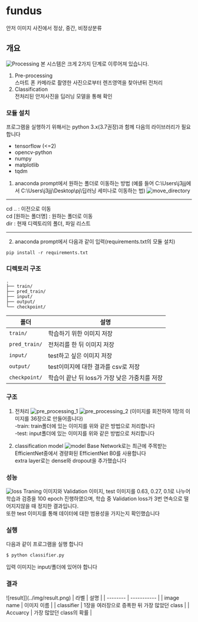 # fundus
안저 이미지 사진에서 정상, 중간, 비정상분류

## 개요
![Processing](./img/process.png)
본 시스템은 크게 2가지 단계로 이루어져 있습니다.
1. Pre-processing  
스마트 폰 카메라로 촬영한 사진으로부터 렌즈영역을 찾아낸뒤 전처리
2. Classification  
전처리된 안저사진을 딥러닝 모델을 통해 확인

### 모듈 설치
프로그램을 실행하기 위해서는 python 3.x(3.7권장)과 함께 다음의 라이브러리가 필요합니다
* tensorflow (<=2)
* opencv-python
* numpy
* matplotlib
* tqdm

1. anaconda prompt에서 원하는 폴더로 이동하는 방법
(예를 들어 C:\Users\j3jjj에서 C:\Users\j3jjj\Desktop\pj\딥러닝 세미나로 이동하는 법)
![move_directory](../img/move_directory.gif)

---
cd .. : 이전으로 이동  
cd [원하는 폴더명] : 원하는 폴더로 이동  
dir : 현재 디렉토리의 폴더, 파일 리스트  

---
2. anaconda prompt에서 다음과 같이 입력(requirements.txt의 모듈 설치)
```
pip install -r requirements.txt
```

### 디렉토리 구조
```
.
├── train/
├── pred_train/
├── input/
├── output/
└── checkpoint/
```

| 폴더 | 설명 |
| -------- | ----------- |
| `train/` | 학습하기 위한 이미지 저장 |
| `pred_train/` | 전처리를 한 뒤 이미지 저장 |
| `input/` | test하고 싶은 이미지 저장 |
| `output/` | test이미지에 대한 결과를 csv로 저장 |
| `checkpoint/` | 학습이 끝난 뒤 loss가 가장 낮은 가중치를 저장 |


### 구조
1. 전처리
![pre_processing_1](../img/pre_processing_1.png)
![pre_processing_2](../img/pre_processing_2.png)
(이미지를 회전하여 1장의 이미지를 36장으로 만들어줍니다)   
-train: train폴더에 있는 이미지를 위와 같은 방법으로 처리합니다   
-test: input폴더에 있는 이미지를 위와 같은 방법으로 처리합니다   

2. classification model
![model](../img/model.png)
Base Network로는 최근에 주목받는 EfficientNet중에서 경량화된 EfficientNet B0를 사용합니다    
extra layer로는 dense와 dropout을 추가했습니다  

### 성능
![loss](../img/loss.png)
Traning 이미지와 Validation 이미지, test 이미지를 0.63, 0.27, 0.1로 나누어 학습과 검증을 100 epoch 진행하였으며, 학습 중 Validation loss가 3번 연속으로 떨어지지않을 때 정지한 결과입니다.  
또한 test 이미지를 통해 데이터에 대한 범용성을 가지는지 확인했습니다  

### 실행
다음과 같이 프로그램을 실행 합니다  
```
$ python classifier.py
```
입력 이미지는 input/폴더에 있어야 합니다   

### 결과
![result]](../img/result.png)
| 라벨 | 설명 |
| -------- | ----------- |
| image name | 이미지 이름 |
| classifier | 1장을 여러장으로 증폭한 뒤 가장 많았던 class |
| Accuarcy | 가장 많았던 class의 확률 |
